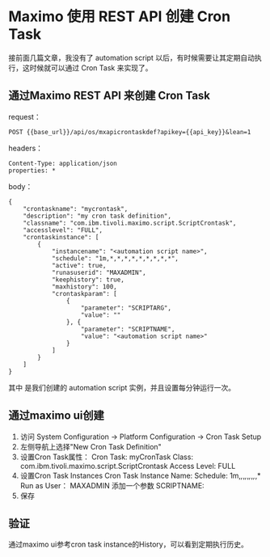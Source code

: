 # Maximo 使用 REST API 创建 Cron Task

接前面几篇文章，我没有了 automation script 以后，有时候需要让其定期自动执行，这时候就可以通过 Cron Task 来实现了。

## 通过Maximo REST API 来创建 Cron Task
request：
``` shell
POST {{base_url}}/api/os/mxapicrontaskdef?apikey={{api_key}}&lean=1
```

headers：
``` shell
Content-Type: application/json
properties: *
```

body：
``` shell
{
    "crontaskname": "mycrontask",
    "description": "my cron task definition",
    "classname": "com.ibm.tivoli.maximo.script.ScriptCrontask",
    "accesslevel": "FULL", 
    "crontaskinstance": [
        {
            "instancename": "<automation script name>",
            "schedule": "1m,*,*,*,*,*,*,*,*,*",
            "active": true,
            "runasuserid": "MAXADMIN",
            "keephistory": true,
            "maxhistory": 100,
            "crontaskparam": [
                {
                    "parameter": "SCRIPTARG",
                    "value": ""
                }, {
                    "parameter": "SCRIPTNAME",
                    "value": "<automation script name>"
                }
            ]
        }
    ]
}
```
其中 <automation script name> 是我们创建的 automation script 实例，并且设置每分钟运行一次。

## 通过maximo ui创建

1. 访问 System Configuration -> Platform Configuration -> Cron Task Setup 
2. 左侧导航上选择"New Cron Task Definition"
3. 设置Cron Task属性：
Cron Task: myCronTask
Class: com.ibm.tivoli.maximo.script.ScriptCrontask
Access Level: FULL
4. 设置Cron Task Instances
Cron Task Instance Name: <automation script name>
Schedule: 1m,*,*,*,*,*,*,*,*,*
Run as User： MAXADMIN
添加一个参数 SCRIPTNAME: <automation script name>
5. 保存

## 验证
通过maximo ui参考cron task instance的History，可以看到定期执行历史。
